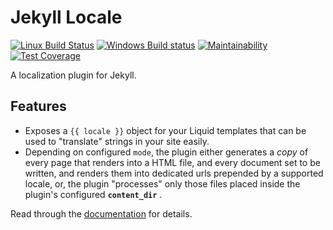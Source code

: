 # Jekyll Locale

[![Linux Build Status](https://img.shields.io/travis/ashmaroli/jekyll-locale/master.svg?label=Linux%20build)][travis]
[![Windows Build status](https://img.shields.io/appveyor/ci/ashmaroli/jekyll-locale/master.svg?label=Windows%20build)][appveyor]
[![Maintainability](https://api.codeclimate.com/v1/badges/3a28682ac6c6693c4e77/maintainability)][maintainability]
[![Test Coverage](https://api.codeclimate.com/v1/badges/3a28682ac6c6693c4e77/test_coverage)][test_coverage]

[travis]: https://travis-ci.org/ashmaroli/jekyll-locale
[appveyor]: https://ci.appveyor.com/project/ashmaroli/jekyll-locale/branch/master
[maintainability]: https://codeclimate.com/github/ashmaroli/jekyll-locale/maintainability
[test_coverage]: https://codeclimate.com/github/ashmaroli/jekyll-locale/test_coverage

A localization plugin for Jekyll.


## Features

* Exposes a `{{ locale }}` object for your Liquid templates that can be used to "translate" strings in your site easily.
* Depending on configured `mode`, the plugin either generates a *copy* of every page that renders into a HTML file, and
  every document set to be written, and renders them into dedicated urls prepended by a supported locale, or, the plugin
  "processes" only those files placed inside the plugin's configured **`content_dir`** .

Read through the [documentation](https://jekyll-locale.netlify.com/) for details.
